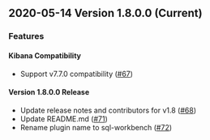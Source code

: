 ## 2020-05-14 Version 1.8.0.0 (Current)

### Features
#### Kibana Compatibility

- Support v7.7.0 compatibility ([#67](https://github.com/opendistro-for-elasticsearch/sql-workbench/pull/67))

#### Version 1.8.0.0 Release

- Update release notes and contributors for v1.8 ([#68](https://github.com/opendistro-for-elasticsearch/sql-workbench/pull/68))
- Update README.md ([#71](https://github.com/opendistro-for-elasticsearch/sql-workbench/pull/71))
- Rename plugin name to sql-workbench ([#72](https://github.com/opendistro-for-elasticsearch/sql-workbench/pull/72))